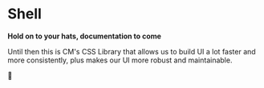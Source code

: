 # Shell

**Hold on to your hats, documentation to come**

Until then this is CM's CSS Library that allows us to build UI a lot faster
and more consistently, plus makes our UI more robust and maintainable.

:shell:
